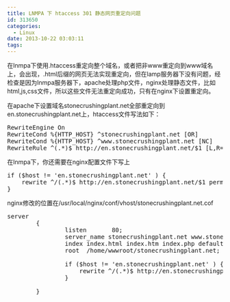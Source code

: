 ```yaml
---
title: LNMPA 下 htaccess 301 静态网页重定向问题
id: 313650
categories:
  - Linux
date: 2013-10-22 03:03:11
tags:
---
```


在lnmpa下使用.htaccess重定向整个域名，或者把非www重定向到www域名上，会出现，.html后缀的网页无法实现重定向，但在lamp服务器下没有问题，经检查是因为lnmpa服务器下，apache处理php文件，nginx处理静态文件，比如html,js,css文件，所以这些文件无法重定向成功，只有在nginx下设置重定向。

在apache下设置域名stonecrushingplant.net全部重定向到en.stonecrushingplant.net上，htaccess文件写法如下：
<pre class="lang:scheme decode:true">RewriteEngine On
RewriteCond %{HTTP_HOST} ^stonecrushingplant.net [OR]
RewriteCond %{HTTP_HOST} ^www.stonecrushingplant.net [NC]
RewriteRule ^(.*)$ http://en.stonecrushingplant.net/$1 [L,R=301]</pre>
在lnmpa下，你还需要在nginx配置文件下写上
<pre class="lang:default decode:true">if ($host != 'en.stonecrushingplant.net' ) {
	rewrite ^/(.*)$ http://en.stonecrushingplant.net/$1 permanent;
}</pre>
nginx修改的位置在/usr/local/nginx/conf/vhost/stonecrushingplant.net.cof
<pre class="lang:default decode:true ">server
        {
                listen       80;
                server_name stonecrushingplant.net www.stonecrushingplant.net en.stonecrushingplant.net;
                index index.html index.htm index.php default.html default.htm default.php;
                root  /home/wwwroot/stonecrushingplant.net;

                if ($host != 'en.stonecrushingplant.net' ) {
					rewrite ^/(.*)$ http://en.stonecrushingplant.net/$1 permanent;
				}

		}</pre>
&nbsp;

&nbsp;